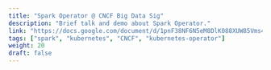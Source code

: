 ```yaml
---
title: "Spark Operator @ CNCF Big Data Sig"
description: "Brief talk and demo about Spark Operator."
link: "https://docs.google.com/document/d/1pnF38NF6N5eM8DlK088XUW85Vms4V2uTsGZvSp8MNIA/edit#heading=h.lpxt0092rqhh"
tags: ["spark", "kubernetes", "CNCF", "kubernetes-operator"]
weight: 20
draft: false
---
```

